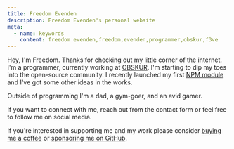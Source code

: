 ```yaml
---
title: Freedom Evenden
description: Freedom Evenden's personal website
meta:
  - name: keywords
    content: freedom evenden,freedom,evenden,programmer,obskur,f3ve
---
```


Hey, I'm Freedom. Thanks for checking out my little corner of the internet. I'm a programmer, currently working at [OBSKUR](https://obskur.com). I'm starting to dip my toes into the open-source community. I recently launched my first [NPM module](https://www.npmjs.com/package/@f3ve/vue-markdown-it) and I've got some other ideas in the works.

Outside of programming I'm a dad, a gym-goer, and an avid gamer.

If you want to connect with me, reach out from the <router-link to="/contact" >contact form</router-link> or feel free to follow me on social media.

If you're interested in supporting me and my work please consider [buying me a coffee](https://www.buymeacoffee.com/f3ve) or [sponsoring me on GitHub](https://github.com/sponsors/f3ve).

